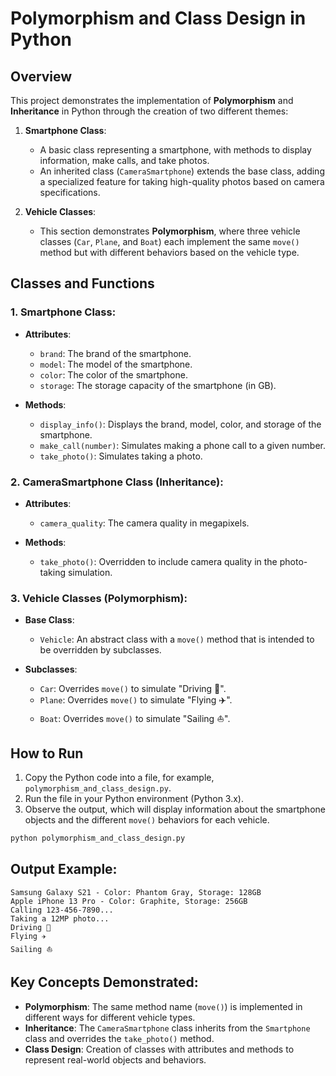 # Polymorphism and Class Design in Python

## Overview
This project demonstrates the implementation of **Polymorphism** and **Inheritance** in Python through the creation of two different themes:

1. **Smartphone Class**:
   - A basic class representing a smartphone, with methods to display information, make calls, and take photos. 
   - An inherited class (`CameraSmartphone`) extends the base class, adding a specialized feature for taking high-quality photos based on camera specifications.

2. **Vehicle Classes**:
   - This section demonstrates **Polymorphism**, where three vehicle classes (`Car`, `Plane`, and `Boat`) each implement the same `move()` method but with different behaviors based on the vehicle type.

## Classes and Functions

### 1. **Smartphone Class**:

- **Attributes**:
  - `brand`: The brand of the smartphone.
  - `model`: The model of the smartphone.
  - `color`: The color of the smartphone.
  - `storage`: The storage capacity of the smartphone (in GB).
  
- **Methods**:
  - `display_info()`: Displays the brand, model, color, and storage of the smartphone.
  - `make_call(number)`: Simulates making a phone call to a given number.
  - `take_photo()`: Simulates taking a photo.

### 2. **CameraSmartphone Class** (Inheritance):

- **Attributes**:
  - `camera_quality`: The camera quality in megapixels.
  
- **Methods**:
  - `take_photo()`: Overridden to include camera quality in the photo-taking simulation.

### 3. **Vehicle Classes** (Polymorphism):

- **Base Class**:
  - `Vehicle`: An abstract class with a `move()` method that is intended to be overridden by subclasses.
  
- **Subclasses**:
  - `Car`: Overrides `move()` to simulate "Driving 🚗".
  - `Plane`: Overrides `move()` to simulate "Flying ✈️".
  - `Boat`: Overrides `move()` to simulate "Sailing ⛵".

## How to Run

1. Copy the Python code into a file, for example, `polymorphism_and_class_design.py`.
2. Run the file in your Python environment (Python 3.x).
3. Observe the output, which will display information about the smartphone objects and the different `move()` behaviors for each vehicle.

```bash
python polymorphism_and_class_design.py
```

## Output Example:

```
Samsung Galaxy S21 - Color: Phantom Gray, Storage: 128GB
Apple iPhone 13 Pro - Color: Graphite, Storage: 256GB
Calling 123-456-7890...
Taking a 12MP photo...
Driving 🚗
Flying ✈️
Sailing ⛵
```

## Key Concepts Demonstrated:
- **Polymorphism**: The same method name (`move()`) is implemented in different ways for different vehicle types.
- **Inheritance**: The `CameraSmartphone` class inherits from the `Smartphone` class and overrides the `take_photo()` method.
- **Class Design**: Creation of classes with attributes and methods to represent real-world objects and behaviors.
